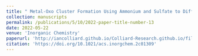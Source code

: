 ```yaml
---
title: " Metal-Oxo Cluster Formation Using Ammonium and Sulfate to Differentiate MIV (Th, U, Ce) Chemistries"
collection: manuscripts
permalink: /publications/5/10/2022-paper-title-number-13
date: 2022-05-22
venue: 'Inorganic Chemistry'
paperurl: 'http://iancolliard.github.io/Colliard-Research.github.io/files/paper13.pdf'
citation: 'https://doi.org/10.1021/acs.inorgchem.2c01309'
---
```


